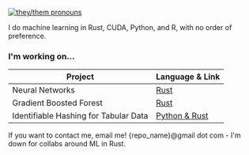 [![they/them pronouns](https://img.shields.io/badge/pronouns-they%2Fthem-orange)]()

I do machine learning in Rust, CUDA, Python, and R, with no order of preference. 

### I'm working on...
| Project 	| Language & Link 	|
|-	|-	|
| Neural Networks | [Rust](https://github.com/spearow/juice) 	|
| Gradient Boosted Forest  	| [Rust](https://gitlab.com/EdenHyacinth/randomforust) 	|
| Identifiable Hashing for Tabular Data | [Python & Rust](https://github.com/lissahyacinth/idhash-py) |

If you want to contact me, email me! {repo_name}@gmail dot com - I'm down for collabs around ML in Rust.
